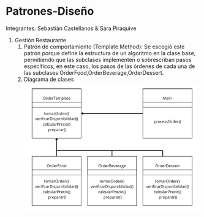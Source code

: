 # Patrones-Diseño
Integrantes: Sebastián Castellanos & Sara Piraquive

1. Gestión Restaurante
   1. Patrón de comportamiento (Template Method): Se escogió este patrón porque define la estructura de un algoritmo en la clase base, permitiendo que las subclases implementen o sobrescriban pasos específicos, en este caso, los pasos de las órdenes de cada una de las subclases OrderFood,OrderBeverage,OrderDessert.
   2. Diagrama de clases ![img.png](img.png)